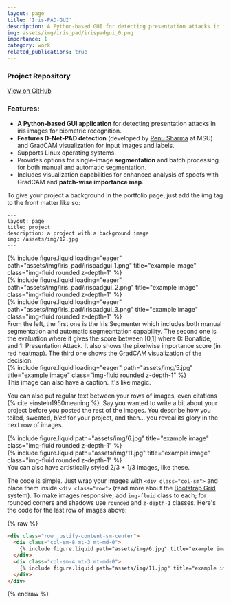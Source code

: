```yaml
---
layout: page
title: 'Iris-PAD-GUI' 
description: A Python-based GUI for detecting presentation attacks in iris biometrics, featuring D-Net-PAD (by Renu Sharma, MSU) and GradCAM visualization for images and labels.
img: assets/img/iris_pad/irispadgui_0.png
importance: 1
category: work
related_publications: true
---
```


### Project Repository
[<i class="fab fa-github"></i> View on GitHub](https://github.com/redwankarimsony/Iris-PAD-GUI)



<h3>Features:</h3>
<ul>
    <li><strong>A Python-based GUI application</strong> for detecting presentation attacks in iris images for biometric recognition.</li>
    <li><strong>Features D-Net-PAD detection</strong> (developed by <a href="https://www.linkedin.com/in/renusharma-msu/" target="_blank">Renu Sharma</a> at MSU) and GradCAM visualization for input images and labels.</li>
    <li>Supports Linux operating systems.</li>
    <li>Provides options for single-image <strong>segmentation</strong> and batch processing for both manual and automatic segmentation.</li>
    <li>Includes visualization capabilities for enhanced analysis of spoofs with GradCAM and <strong>patch-wise importance map</strong>.</li>
</ul>



 
 To give your project a background in the portfolio page, just add the img tag to the front matter like so:

    ---
    layout: page
    title: project
    description: a project with a background image
    img: /assets/img/12.jpg
    ---

<div class="row">
    <div class="col-sm mt-3 mt-md-0">
        {% include figure.liquid loading="eager" path="assets/img/iris_pad/irispadgui_1.png" title="example image" class="img-fluid rounded z-depth-1" %}
    </div>
    <div class="col-sm mt-3 mt-md-0">
        {% include figure.liquid loading="eager" path="assets/img/iris_pad/irispadgui_2.png" title="example image" class="img-fluid rounded z-depth-1" %}
    </div>
    <div class="col-sm mt-3 mt-md-0">
        {% include figure.liquid loading="eager" path="assets/img/iris_pad/irispadgui_3.png" title="example image" class="img-fluid rounded z-depth-1" %}
    </div>
</div>
<div class="caption">
    From the left, the first one is the Iris Segmenter which includes both manual segmentation and automatic segmeantation capability. The second one is the evaluation where it gives the score between [0,1] where 0: Bonafide, and 1: Presentation Attack. It also shows the pixelwise importance score (in red heatmap). The third one shows the GradCAM visualization of the decision.  


</div>
<div class="row">
    <div class="col-sm mt-3 mt-md-0">
        {% include figure.liquid loading="eager" path="assets/img/5.jpg" title="example image" class="img-fluid rounded z-depth-1" %}
    </div>
</div>
<div class="caption">
    This image can also have a caption. It's like magic.
</div>

You can also put regular text between your rows of images, even citations {% cite einstein1950meaning %}.
Say you wanted to write a bit about your project before you posted the rest of the images.
You describe how you toiled, sweated, _bled_ for your project, and then... you reveal its glory in the next row of images.

<div class="row justify-content-sm-center">
    <div class="col-sm-8 mt-3 mt-md-0">
        {% include figure.liquid path="assets/img/6.jpg" title="example image" class="img-fluid rounded z-depth-1" %}
    </div>
    <div class="col-sm-4 mt-3 mt-md-0">
        {% include figure.liquid path="assets/img/11.jpg" title="example image" class="img-fluid rounded z-depth-1" %}
    </div>
</div>
<div class="caption">
    You can also have artistically styled 2/3 + 1/3 images, like these.
</div>

The code is simple.
Just wrap your images with `<div class="col-sm">` and place them inside `<div class="row">` (read more about the <a href="https://getbootstrap.com/docs/4.4/layout/grid/">Bootstrap Grid</a> system).
To make images responsive, add `img-fluid` class to each; for rounded corners and shadows use `rounded` and `z-depth-1` classes.
Here's the code for the last row of images above:

{% raw %}

```html
<div class="row justify-content-sm-center">
  <div class="col-sm-8 mt-3 mt-md-0">
    {% include figure.liquid path="assets/img/6.jpg" title="example image" class="img-fluid rounded z-depth-1" %}
  </div>
  <div class="col-sm-4 mt-3 mt-md-0">
    {% include figure.liquid path="assets/img/11.jpg" title="example image" class="img-fluid rounded z-depth-1" %}
  </div>
</div>
```

{% endraw %}
